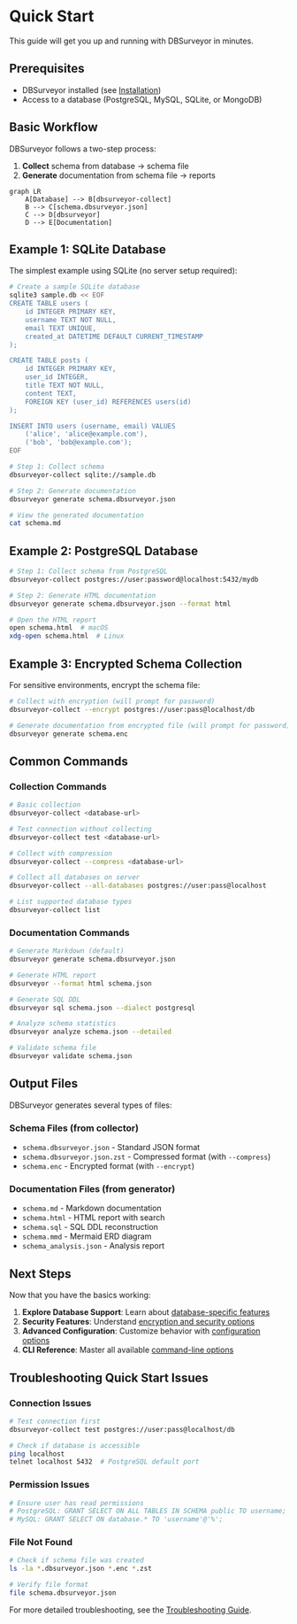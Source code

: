 # Quick Start

This guide will get you up and running with DBSurveyor in minutes.

## Prerequisites

- DBSurveyor installed (see [Installation](./installation.md))
- Access to a database (PostgreSQL, MySQL, SQLite, or MongoDB)

## Basic Workflow

DBSurveyor follows a two-step process:

1. **Collect** schema from database → schema file
2. **Generate** documentation from schema file → reports

```mermaid
graph LR
    A[Database] --> B[dbsurveyor-collect]
    B --> C[schema.dbsurveyor.json]
    C --> D[dbsurveyor]
    D --> E[Documentation]
```

## Example 1: SQLite Database

The simplest example using SQLite (no server setup required):

```bash
# Create a sample SQLite database
sqlite3 sample.db << EOF
CREATE TABLE users (
    id INTEGER PRIMARY KEY,
    username TEXT NOT NULL,
    email TEXT UNIQUE,
    created_at DATETIME DEFAULT CURRENT_TIMESTAMP
);

CREATE TABLE posts (
    id INTEGER PRIMARY KEY,
    user_id INTEGER,
    title TEXT NOT NULL,
    content TEXT,
    FOREIGN KEY (user_id) REFERENCES users(id)
);

INSERT INTO users (username, email) VALUES 
    ('alice', 'alice@example.com'),
    ('bob', 'bob@example.com');
EOF

# Step 1: Collect schema
dbsurveyor-collect sqlite://sample.db

# Step 2: Generate documentation
dbsurveyor generate schema.dbsurveyor.json

# View the generated documentation
cat schema.md
```

## Example 2: PostgreSQL Database

```bash
# Step 1: Collect schema from PostgreSQL
dbsurveyor-collect postgres://user:password@localhost:5432/mydb

# Step 2: Generate HTML documentation
dbsurveyor generate schema.dbsurveyor.json --format html

# Open the HTML report
open schema.html  # macOS
xdg-open schema.html  # Linux
```

## Example 3: Encrypted Schema Collection

For sensitive environments, encrypt the schema file:

```bash
# Collect with encryption (will prompt for password)
dbsurveyor-collect --encrypt postgres://user:pass@localhost/db

# Generate documentation from encrypted file (will prompt for password)
dbsurveyor generate schema.enc
```

## Common Commands

### Collection Commands

```bash
# Basic collection
dbsurveyor-collect <database-url>

# Test connection without collecting
dbsurveyor-collect test <database-url>

# Collect with compression
dbsurveyor-collect --compress <database-url>

# Collect all databases on server
dbsurveyor-collect --all-databases postgres://user:pass@localhost

# List supported database types
dbsurveyor-collect list
```

### Documentation Commands

```bash
# Generate Markdown (default)
dbsurveyor generate schema.dbsurveyor.json

# Generate HTML report
dbsurveyor --format html schema.json

# Generate SQL DDL
dbsurveyor sql schema.json --dialect postgresql

# Analyze schema statistics
dbsurveyor analyze schema.json --detailed

# Validate schema file
dbsurveyor validate schema.json
```

## Output Files

DBSurveyor generates several types of files:

### Schema Files (from collector)

- `schema.dbsurveyor.json` - Standard JSON format
- `schema.dbsurveyor.json.zst` - Compressed format (with `--compress`)
- `schema.enc` - Encrypted format (with `--encrypt`)

### Documentation Files (from generator)

- `schema.md` - Markdown documentation
- `schema.html` - HTML report with search
- `schema.sql` - SQL DDL reconstruction
- `schema.mmd` - Mermaid ERD diagram
- `schema_analysis.json` - Analysis report

## Next Steps

Now that you have the basics working:

1. **Explore Database Support**: Learn about [database-specific features](./database-support.md)
2. **Security Features**: Understand [encryption and security options](./security.md)
3. **Advanced Configuration**: Customize behavior with [configuration options](./configuration.md)
4. **CLI Reference**: Master all available [command-line options](./cli-reference.md)

## Troubleshooting Quick Start Issues

### Connection Issues

```bash
# Test connection first
dbsurveyor-collect test postgres://user:pass@localhost/db

# Check if database is accessible
ping localhost
telnet localhost 5432  # PostgreSQL default port
```

### Permission Issues

```bash
# Ensure user has read permissions
# PostgreSQL: GRANT SELECT ON ALL TABLES IN SCHEMA public TO username;
# MySQL: GRANT SELECT ON database.* TO 'username'@'%';
```

### File Not Found

```bash
# Check if schema file was created
ls -la *.dbsurveyor.json *.enc *.zst

# Verify file format
file schema.dbsurveyor.json
```

For more detailed troubleshooting, see the [Troubleshooting Guide](./troubleshooting.md).
